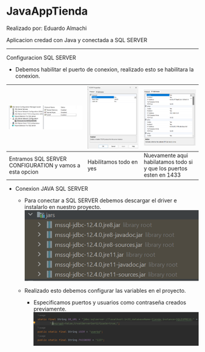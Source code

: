 # JavaAppTienda

Realizado por: Eduardo Almachi

Aplicacion credad con Java y conectada a SQL SERVER

---
 Configuracion SQL SERVER
  - Debemos habilitar el puerto de conexion, realizado esto se habilitara la conexion.

  | ![img_2.png](img_2.png)                                 | ![img_1.png](img_1.png) | ![img_3.png](img_3.png)                                             |
  |---------------------------------------------------------|-------------------------|---------------------------------------------------------------------|
  | Entramos SQL SERVER CONFIGURATION y vamos a esta opcion | Habilitamos todo en yes | Nuevamente aqui habilatamos todo si y que los puertos esten en 1433 |
  
  
  


- Conexion JAVA SQL SERVER
  - Para conectar a SQL SERVER debemos descargar el driver e instalarlo en nuestro proyecto.
  ![img.png](img/img.png)
  
  - Realizado esto debemos configurar las variables en el proyecto.
    - Especificamos puertos y usuarios como contraseña creados previamente.
  ![img.png](img.png)
  